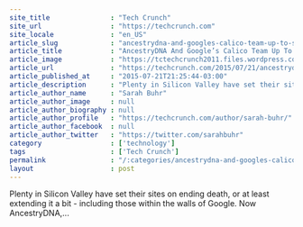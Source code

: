 ```yaml
---
site_title               : "Tech Crunch"
site_url                 : "https://techcrunch.com"
site_locale              : "en_US"
article_slug             : "ancestrydna-and-googles-calico-team-up-to-study-genetic-longevity"
article_title            : "AncestryDNA And Google’s Calico Team Up To Study Genetic Longevity"
article_image            : "https://tctechcrunch2011.files.wordpress.com/2015/07/9440572913_576eb2e383_k.jpg?w=764&h=400&crop=1"
article_url              : "https://techcrunch.com/2015/07/21/ancestrydna-and-googles-calico-team-up-to-study-genetic-longevity/"
article_published_at     : "2015-07-21T21:25:44-03:00"
article_description      : "Plenty in Silicon Valley have set their sites on ending death, or at least extending it a bit - including those within the walls of Google. Now AncestryDNA,..."
article_author_name      : "Sarah Buhr"
article_author_image     : null
article_author_biography : null
article_author_profile   : "https://techcrunch.com/author/sarah-buhr/"
article_author_facebook  : null
article_author_twitter   : "https://twitter.com/sarahbuhr"
category                 : ['technology']
tags                     : ['Tech Crunch']
permalink                : "/:categories/ancestrydna-and-googles-calico-team-up-to-study-genetic-longevity/"
layout                   : post
---
```


Plenty in Silicon Valley have set their sites on ending death, or at least extending it a bit - including those within the walls of Google. Now AncestryDNA,...

